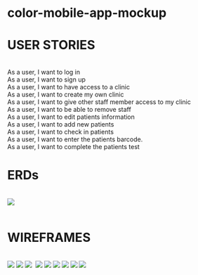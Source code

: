 # color-mobile-app-mockup

<h1>USER STORIES</h1>
<br>
As a user, I want to log in
<br>
As a user, I want to sign up
<br>
As a user, I want to have access to a clinic
<br>
As a user, I want to create my own clinic
<br>
As a user, I want to give other staff member access to my clinic
<br>
As a user, I want to be able to remove staff
<br>
As a user, I want to edit patients information
<br>
As a user, I want to add new patients
<br>
As a user, I want to check in patients
<br>
As a user, I want to enter the patients barcode.
<br>
As a user, I want to complete the patients test

<br>
<h1>ERDs</h1>
<br>
<img src="https://user-images.githubusercontent.com/45646831/167263052-3ce2fa1d-0f8f-4ba1-ad7f-55095687c1e1.png"/>
<br>

<br>
<h1>WIREFRAMES</h1>
<br>
<img src="https://user-images.githubusercontent.com/45646831/167263092-20b106f1-5bb7-4040-94c3-9e2994495e2d.png"/>
<!-- ![Screen Shot 2022-05-07 at 11 18 13 AM](https://user-images.githubusercontent.com/45646831/167263092-20b106f1-5bb7-4040-94c3-9e2994495e2d.png) -->

<img src= "https://user-images.githubusercontent.com/45646831/167263098-69e7c023-4fd1-4c67-8a38-4bd9729c2c93.png"/>
<!-- ![Screen Shot 2022-05-07 at 11 18 21 AM](https://user-images.githubusercontent.com/45646831/167263098-69e7c023-4fd1-4c67-8a38-4bd9729c2c93.png) -->

<img src="https://user-images.githubusercontent.com/45646831/167263102-b6018de9-6cf5-4347-b0db-5b0be811b1a3.png"/>
<!-- ![Screen Shot 2022-05-07 at 11 18 33 AM](https://user-images.githubusercontent.com/45646831/167263102-b6018de9-6cf5-4347-b0db-5b0be811b1a3.png) -->

<img scr="https://user-images.githubusercontent.com/45646831/167263105-57c829bf-53b6-4024-9efc-c1a212c60c40.png"/>
<!-- ![Screen Shot 2022-05-07 at 11 18 50 AM](https://user-images.githubusercontent.com/45646831/167263105-57c829bf-53b6-4024-9efc-c1a212c60c40.png) -->

<img src="https://user-images.githubusercontent.com/45646831/167263107-f560942e-18ae-4b92-97c5-13d4beafd8ce.png"/>
<!-- ![Screen Shot 2022-05-07 at 11 19 14 AM](https://user-images.githubusercontent.com/45646831/167263107-f560942e-18ae-4b92-97c5-13d4beafd8ce.png) -->

<img src="https://user-images.githubusercontent.com/45646831/167263110-9828ed1e-cab9-461b-8ce8-a0b5e5da40d2.png"/>
<!-- ![Screen Shot 2022-05-07 at 11 19 19 AM](https://user-images.githubusercontent.com/45646831/167263110-9828ed1e-cab9-461b-8ce8-a0b5e5da40d2.png) -->

<img src="https://user-images.githubusercontent.com/45646831/167263116-0e98aa52-c2a0-411b-882d-f55464705a48.png"/>
<!-- ![Screen Shot 2022-05-07 at 11 19 24 AM](https://user-images.githubusercontent.com/45646831/167263116-0e98aa52-c2a0-411b-882d-f55464705a48.png) -->

<img src="https://user-images.githubusercontent.com/45646831/167263118-fddf7068-8a43-4f09-9325-6123a450f383.png"/>
<!-- ![Screen Shot 2022-05-07 at 11 19 31 AM](https://user-images.githubusercontent.com/45646831/167263118-fddf7068-8a43-4f09-9325-6123a450f383.png) -->

<img src="https://user-images.githubusercontent.com/45646831/167263125-4cdaff5c-82fa-463c-ac04-e0cf0481b811.png"/>
<!-- ![Screen Shot 2022-05-07 at 11 19 36 AM](https://user-images.githubusercontent.com/45646831/167263125-4cdaff5c-82fa-463c-ac04-e0cf0481b811.png) -->

<img src="https://user-images.githubusercontent.com/45646831/167263131-19d70e2b-ac1f-434f-a386-64e4fe869834.png"/>
<!-- ![Screen Shot 2022-05-07 at 11 19 41 AM](https://user-images.githubusercontent.com/45646831/167263131-19d70e2b-ac1f-434f-a386-64e4fe869834.png) -->
